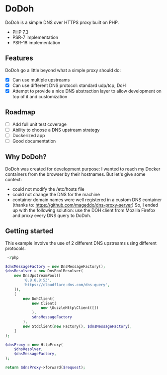 # DoDoh 

DoDoh is a simple DNS over HTTPS proxy built on PHP.
- PHP 7.3
- PSR-7 implementation
- PSR-18 implementation

## Features

DoDoh go a little beyond what a simple proxy should do:

- [x] Can use multiple upstreams
- [x] Can use different DNS protocol: standard udp/tcp, DoH
- [x] Attempt to provide a nice DNS abstraction layer to allow development on top of it and customization

## Roadmap

- [ ] Add full unit test coverage
- [ ] Ability to choose a DNS upstream strategy
- [ ] Dockerized app
- [ ] Good documentation

## Why DoDoh?

DoDoh was created for development purpose: I wanted to reach my Docker containers from the browser by their hostnames.
But let's give some context:
- could not modify the /etc/hosts file
- could not change the DNS for the machine
- container domain names were well registered in a custom DNS container (thanks to: https://github.com/mageddo/dns-proxy-server)
So, I ended up with the following solution: use the DOH client from Mozilla Firefox and proxy every DNS query to DoDoh.


## Getting started

This example involve the use of 2 different DNS upstreams using different protocols.

```php
 <?php

$dnsMessageFactory = new DnsMessageFactory();
$dnsResolver = new DnsPoolResolver(
    new DnsUpstreamPool([
        '8.8.8.8:53',
        'https://cloudflare-dns.com/dns-query',
    ]),
    [
        new DohClient(
            new Client(
                new \GuzzleHttp\Client([])
            ),
            $dnsMessageFactory
        ),
        new StdClient(new Factory(), $dnsMessageFactory),
    ]
);

$dnsProxy = new HttpProxy(
    $dnsResolver,
    $dnsMessageFactory,
);

return $dnsProxy->forward($request);
```

